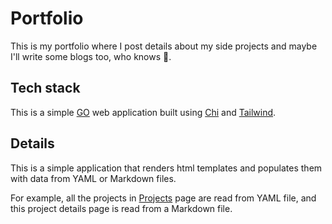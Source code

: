 # Portfolio

This is my portfolio where I post details about my side projects and maybe I'll write some blogs too, who knows 🤷.

## Tech stack

This is a simple [GO](https://go.dev) web application built using [Chi](https://go-chi.io) and [Tailwind](https://tailwindcss.com/).

## Details

This is a simple application that renders html templates and populates them with data from YAML or Markdown files.


For example, all the projects in [Projects](/projects) page are read from YAML file, and this project details page is read from a Markdown file.

